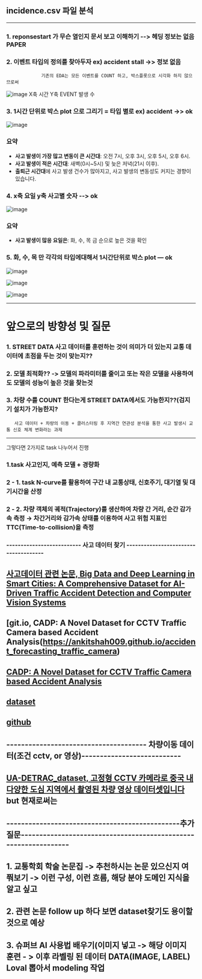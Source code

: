 ## incidence.csv 파일 분석

-----------------

### 1. reponsestart 가 무슨 열인지 문서 보고 이해하기 --> 헤딩 정보는 없음 PAPER 
### 2. 이벤트 타입의 정의를 찾아두자 ex) accident stall ->> 정보 없음

                 기존의 EDA는 모든 이벤트를 COUNT 하고, 박스플롯으로 시각화 하지 않으므로써 
![image](https://github.com/user-attachments/assets/1bb2c7bb-0aef-4e3c-bb37-e00057ab5246)
                          X축 시간 Y축 EVENT 발생 수




### 3. 1시간 단위로 박스 plot 으로 그리기 = 타입 별로 ex) accident ->> ok

![image](https://github.com/user-attachments/assets/b6905d02-7f38-44a4-8428-5adb2bb8ebb4)

### 요약
- **사고 발생이 가장 많고 변동이 큰 시간대**: 오전 7시, 오후 3시, 오후 5시, 오후 6시.
- **사고 발생이 적은 시간대**: 새벽(0시~5시) 및 늦은 저녁(21시 이후).
- **출퇴근 시간대**에 사고 발생 건수가 많아지고, 사고 발생의 변동성도 커지는 경향이 있습니다. 


### 4. x축 요일 y축 사고별 숫자 --> ok


![image](https://github.com/user-attachments/assets/cad674d7-3b93-4364-acd8-a5b066e67b21)

### 요약
- **사고 발생이 많응 요일은**: 화, 수, 목 금 순으로 높은 것을 확인 



### 5. 화, 수, 목 만 각각의 타입에대해서 1시간단위로 박스 plot — ok

![image](https://github.com/user-attachments/assets/d8214cd7-cdf0-4dd8-84d2-6d09346bc211)

![image](https://github.com/user-attachments/assets/2339a252-4a15-4cd7-b793-8dfb465a67e0)

![image](https://github.com/user-attachments/assets/eb63f188-9074-4d2a-8ce7-f98048a5df28)


-----------------------------------------------------------------------------------------



# 앞으로의 방향성 및 질문


### 1. STREET DATA 사고 데이터를 훈련하는 것이 의미가 더 있는지 교통 데이터에 초점을 두는 것이 맞는지??
### 2. 모델 최적화?? -> 모델의 파라미터를 줄이고 또는 작은 모델을 사용하여도 모델의 성능이 높은 것을 찾는것
### 3. 차량 수를 COUNT 한다는게 STREET DATA에서도 가능한지??(검지기 설치가 가능한지?

       사고 데이터 + 차량의 이동 + 클러스터링 후 지역간 연관성 분석을 통한 사고 발생시 교통 신호 체계 변화라는 과제
----------------------------------------------------------------------------

그렇다면 2가지로 task 나누어서 진행

### 1.task 사고인지, 예측 모델 + 경량화

### 2 - 1. task N-curve를 활용하여 구간 내 교통상태, 신호주기, 대기열 및 대기시간을 산정
### 2 - 2. 차량 객체의 궤적(Trajectory)를 생산하여 차량 간 거리, 순간 감가속 측정 → 차간거리와 감가속 상태를 이용하여 사고 위험 지표인 TTC(Time-to-collision)을 측정

### -------------------------- 사고 데이터 찾기 -------------------------------------


## [사고데이터 관련 논문, Big Data and Deep Learning in Smart Cities: A Comprehensive Dataset for AI-Driven Traffic Accident Detection and Computer Vision Systems](https://arxiv.org/html/2401.03587v1)

## [git.io, CADP: A Novel Dataset for CCTV Traffic Camera based Accident Analysis(https://ankitshah009.github.io/accident_forecasting_traffic_camera)


## [CADP: A Novel Dataset for CCTV Traffic Camera based Accident Analysis](https://arxiv.org/pdf/1809.05782)

## [dataset](https://drive.google.com/drive/u/0/folders/1Y1h7apbfYd7nNWuKZVPj7lov5YONC1aJ)

## [github](https://github.com/ankitshah009/CarCrash_forecasting_and_detection)


## -------------------------------------- 차량이동 데이터(조건 cctv, or 영상)---------------------------


## [UA-DETRAC_dataset, 고정형 CCTV 카메라로 중국 내 다양한 도심 지역에서 촬영된 차량 영상 데이터셋입니다](https://www.kaggle.com/datasets/dtrnngc/ua-detrac-dataset/data) but 현재로써는 


## -----------------------------------------------추가 질문----------------------------------------------------------------

## 1. 교통학회 학술 논문집 -> 추천하시는 논문 있으신지 여쭤보기 -> 이런 구성, 이런 흐름, 해당 분야 도메인 지식을 알고 싶고
## 2. 관련 논문 follow up 하다 보면 dataset찾기도 용이할 것으로 예상
## 3. 슈퍼브 AI 사용법 배우기(이미지 넣고 -> 해당 이미지 훈련 - > 이후 라벨링 된 데이터 DATA(IMAGE, LABEL) Loval 뽑아서 modeling 작업

